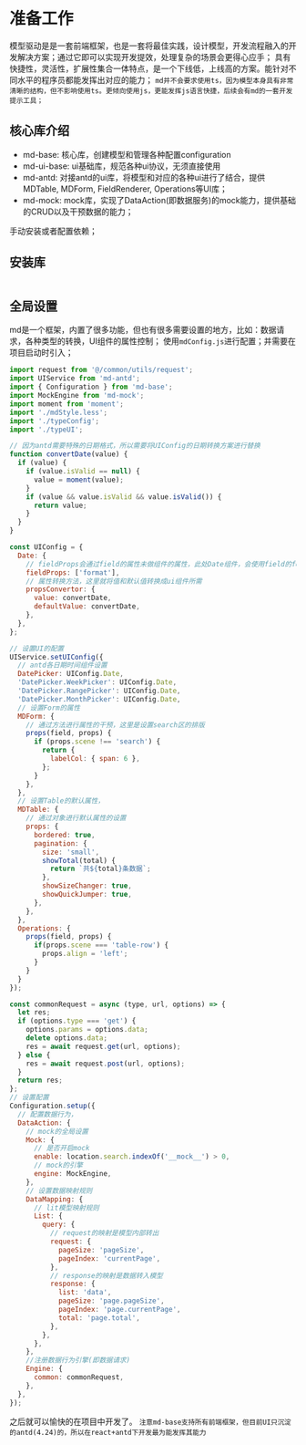 # 准备工作
模型驱动是是一套前端框架，也是一套将最佳实践，设计模型，开发流程融入的开发解决方案；通过它即可以实现开发提效，处理复杂的场景会更得心应手；
具有快捷性，灵活性，扩展性集合一体特点，是一个下线低，上线高的方案。能针对不同水平的程序员都能发挥出对应的能力；
`md并不会要求使用ts，因为模型本身具有非常清晰的结构，但不影响使用ts。更倾向使用js，更能发挥js语言快捷，后续会有md的一套开发提示工具；`

## 核心库介绍
* md-base: 核心库，创建模型和管理各种配置configuration
* md-ui-base: ui基础库，规范各种ui协议，无须直接使用
* md-antd: 对接antd的ui库，将模型和对应的各种ui进行了结合，提供MDTable, MDForm, FieldRenderer, Operations等UI库；
* md-mock: mock库，实现了DataAction(即数据服务)的mock能力，提供基础的CRUD以及干预数据的能力；

手动安装或者配置依赖；

## 安装库
```node

```

## 全局设置
md是一个框架，内置了很多功能，但也有很多需要设置的地方，比如：数据请求，各种类型的转换，UI组件的属性控制；
使用`mdConfig.js`进行配置；并需要在项目启动时引入；

```javascript
import request from '@/common/utils/request';
import UIService from 'md-antd';
import { Configuration } from 'md-base';
import MockEngine from 'md-mock';
import moment from 'moment';
import './mdStyle.less';
import './typeConfig';
import './typeUI';

// 因为antd需要特殊的日期格式，所以需要将UIConfig的日期转换方案进行替换
function convertDate(value) {
  if (value) {
    if (value.isValid == null) {
      value = moment(value);
    }
    if (value && value.isValid && value.isValid()) {
      return value;
    }
  }
}

const UIConfig = {
  Date: {
    // fieldProps会通过field的属性未做组件的属性，此处Date组件，会使用field的format属性
    fieldProps: ['format'],
    // 属性转换方法，这里就将值和默认值转换成ui组件所需
    propsConvertor: {
      value: convertDate,
      defaultValue: convertDate,
    },
  },
};

// 设置UI的配置
UIService.setUIConfig({
  // antd各日期时间组件设置
  DatePicker: UIConfig.Date,
  'DatePicker.WeekPicker': UIConfig.Date,
  'DatePicker.RangePicker': UIConfig.Date,
  'DatePicker.MonthPicker': UIConfig.Date,
  // 设置Form的属性
  MDForm: {
    // 通过方法进行属性的干预，这里是设置search区的排版
    props(field, props) {
      if (props.scene !== 'search') {
        return {
          labelCol: { span: 6 },
        };
      }
    },
  },
  // 设置Table的默认属性，
  MDTable: {
    // 通过对象进行默认属性的设置
    props: {
      bordered: true,
      pagination: {
        size: 'small',
        showTotal(total) {
          return `共${total}条数据`;
        },
        showSizeChanger: true,
        showQuickJumper: true,
      },
    },
  },
  Operations: {
    props(field, props) {
      if(props.scene === 'table-row') {
        props.align = 'left';
      }
    }
  }
});

const commonRequest = async (type, url, options) => {
  let res;
  if (options.type === 'get') {
    options.params = options.data;
    delete options.data;
    res = await request.get(url, options);
  } else {
    res = await request.post(url, options);
  }
  return res;
};
// 设置配置
Configuration.setup({
  // 配置数据行为，
  DataAction: {
    // mock的全局设置
    Mock: {
      // 是否开启mock
      enable: location.search.indexOf('__mock__') > 0,
      // mock的引擎
      engine: MockEngine,
    },
    // 设置数据映射规则
    DataMapping: {
      // lit模型映射规则
      List: {
        query: {
          // request的映射是模型内部转出
          request: {
            pageSize: 'pageSize',
            pageIndex: 'currentPage',
          },
          // response的映射是数据转入模型
          response: {
            list: 'data',
            pageSize: 'page.pageSize',
            pageIndex: 'page.currentPage',
            total: 'page.total',
          },
        },
      },
    },
    //注册数据行为引擎(即数据请求)
    Engine: {
      common: commonRequest,
    },
  },
});
```

之后就可以愉快的在项目中开发了。
`注意md-base支持所有前端框架，但目前UI只沉淀的antd(4.24)的，所以在react+antd下开发最为能发挥其能力`


